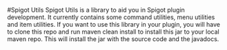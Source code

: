 #Spigot Utils
Spigot Utils is a library to aid you in Spigot plugin development. 
It currently contains some command utilities, menu utilities and item utilities.
If you want to use this library in your plugin, you will have to clone this repo 
and run maven clean install to install this jar to your local maven repo.
This will install the jar with the source code and the javadocs.

